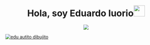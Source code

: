 <h1 align="center"><strong>Hola, soy Eduardo Iuorio</strong><img src="https://media.giphy.com/media/hvRJCLFzcasrR4ia7z/giphy.gif" width="35"></h1>

<p align="center">
  <a href="https://github.com/DenverCoder1/readme-typing-svg"><img src="https://readme-typing-svg.herokuapp.com?font=Time+New+Roman&color=cyan&size=25&center=true&vCenter=true&width=600&height=100&lines=CO+FOUNDER+OSO+DE+FUEGO+DF,;PROGRAMADOR+FULL+STACK,;ESTUDIANTE+DE+APP+MOVILES"</a>
</p>

![edu autito  dibujito](https://github.com/user-attachments/assets/242da5ae-a23b-4f79-bdb1-737b43a17dca)


